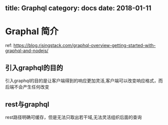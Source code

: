 title: Graphql
category: docs
date: 2018-01-11
----------------
# Graphal 简介
ref: https://blog.risingstack.com/graphql-overview-getting-started-with-graphql-and-nodejs/
## 引入graphql的目的
引入graphql的目的是让客户端得到的响应更加灵活,客户端可以改变响应格式，而后端不会产生任何改变
## rest与graphql
rest路径明确可缓存，但是无法只取出若干域,无法灵活组织后面的查询
